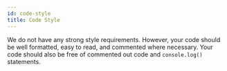 ```yaml
---
id: code-style
title: Code Style
---
```


We do not have any strong style requirements. However, your code should be well formatted, easy to read, and commented where necessary. Your code should also be free of commented out code and `console.log()` statements.

